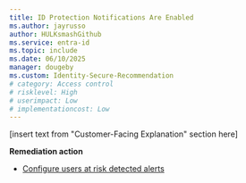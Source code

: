 ```yaml
---
title: ID Protection Notifications Are Enabled    
ms.author: jayrusso
author: HULKsmashGithub
ms.service: entra-id
ms.topic: include
ms.date: 06/10/2025
manager: dougeby
ms.custom: Identity-Secure-Recommendation
# category: Access control
# risklevel: High
# userimpact: Low
# implementationcost: Low
---
```

[insert text from "Customer-Facing Explanation" section here]

**Remediation action**

- [Configure users at risk detected alerts](../../id-protection/howto-identity-protection-configure-notifications.md#configure-users-at-risk-detected-alerts)  
